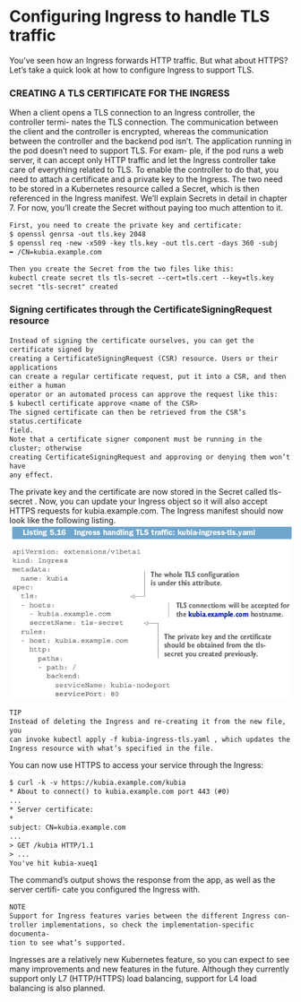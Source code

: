# Configuring Ingress to handle TLS traffic
You’ve seen how an Ingress forwards HTTP traffic. But what about HTTPS? Let’s take
a quick look at how to configure Ingress to support TLS.
### CREATING A TLS CERTIFICATE FOR THE INGRESS
When a client opens a TLS connection to an Ingress controller, the controller termi-
nates the TLS connection. The communication between the client and the controller
is encrypted, whereas the communication between the controller and the backend
pod isn’t. The application running in the pod doesn’t need to support TLS. For exam-
ple, if the pod runs a web server, it can accept only HTTP traffic and let the Ingress
controller take care of everything related to TLS. To enable the controller to do that,
you need to attach a certificate and a private key to the Ingress. The two need to be
stored in a Kubernetes resource called a Secret, which is then referenced in the
Ingress manifest. We’ll explain Secrets in detail in chapter 7. For now, you’ll create the
Secret without paying too much attention to it.
```
First, you need to create the private key and certificate:
$ openssl genrsa -out tls.key 2048
$ openssl req -new -x509 -key tls.key -out tls.cert -days 360 -subj
➥ /CN=kubia.example.com
```

```
Then you create the Secret from the two files like this:
kubectl create secret tls tls-secret --cert=tls.cert --key=tls.key
secret "tls-secret" created
```

### Signing certificates through the CertificateSigningRequest resource
```
Instead of signing the certificate ourselves, you can get the certificate signed by
creating a CertificateSigningRequest (CSR) resource. Users or their applications
can create a regular certificate request, put it into a CSR, and then either a human
operator or an automated process can approve the request like this:
$ kubectl certificate approve <name of the CSR>
The signed certificate can then be retrieved from the CSR’s status.certificate
field.
Note that a certificate signer component must be running in the cluster; otherwise
creating CertificateSigningRequest and approving or denying them won’t have
any effect.
```
The private key and the certificate are now stored in the Secret called tls-secret .
Now, you can update your Ingress object so it will also accept HTTPS requests for
kubia.example.com. The Ingress manifest should now look like the following listing.
![](../images/ingress6.png)
```
TIP
Instead of deleting the Ingress and re-creating it from the new file, you
can invoke kubectl apply -f kubia-ingress-tls.yaml , which updates the
Ingress resource with what’s specified in the file.
```
You can now use HTTPS to access your service through the Ingress:
```
$ curl -k -v https://kubia.example.com/kubia
* About to connect() to kubia.example.com port 443 (#0)
...
* Server certificate:
*
subject: CN=kubia.example.com
...
> GET /kubia HTTP/1.1
> ...
You've hit kubia-xueq1
```
The command’s output shows the response from the app, as well as the server certifi-
cate you configured the Ingress with.
```
NOTE
Support for Ingress features varies between the different Ingress con-
troller implementations, so check the implementation-specific documenta-
tion to see what’s supported.

```
Ingresses are a relatively new Kubernetes feature, so you can expect to see many
improvements and new features in the future. Although they currently support only
L7 (HTTP/HTTPS) load balancing, support for L4 load balancing is also planned.